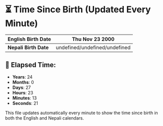# ⏳ Time Since Birth (Updated Every Minute)

| **English Birth Date** | Thu Nov 23 2000 |
|------------------------|-------------------------------------|
| **Nepali Birth Date**  | undefined/undefined/undefined                  |

## 📅 Elapsed Time:

- **Years**: 24
- **Months**: 0
- **Days**: 27
- **Hours**: 23
- **Minutes**: 13
- **Seconds**: 21

This file updates automatically every minute to show the time since birth in both the English and Nepali calendars.